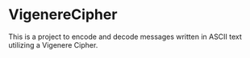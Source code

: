 # VigenereCipher
This is a project to encode and decode messages written in ASCII text utilizing a Vigenere Cipher.
